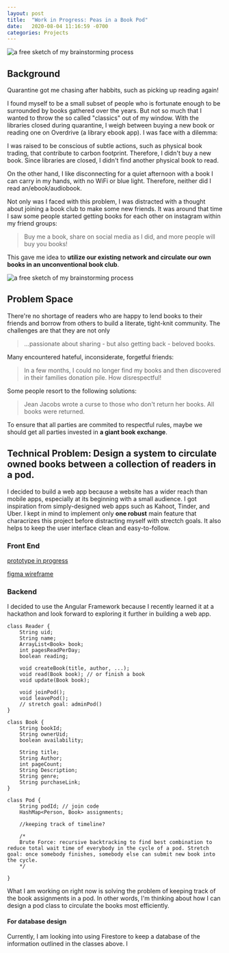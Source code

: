 ```yaml
---
layout: post
title:  "Work in Progress: Peas in a Book Pod"
date:   2020-08-04 11:16:59 -0700
categories: Projects
---
```


![a free sketch of my brainstorming process](../../../../img/whiteboard_brainstorm.png)


## Background

Quarantine got me chasing after habbits, such as picking up reading again!


I found myself to be a small subset of people who is fortunate enough to be surrounded by books gathered over the years. But not so much that I wanted to throw the so called "classics" out of my window. With the libraries closed during quarantine, I weigh between buying a new book or reading one on Overdrive (a library ebook app). I was face with a dilemma:

I was raised to be conscious of subtle actions, such as physical book trading, that contribute to carbon footprint. Therefore, I didn't buy a new book. Since libraries are closed, I didn't find another physical book to read.

On the other hand, I like disconnecting for a quiet afternoon with a book I can carry in my hands, with no WiFi or blue light. Therefore, neither did I read an/ebook/audiobook.

Not only was I faced with this problem, I was distracted with a thought about joining a book club to make some new friends. It was around that time I saw some people started getting books for each other on instagram within my friend groups: 

> Buy me a book, share on social media as I did, and more people will buy you books!

This gave me idea to **utilize our existing network and  circulate our own books in an unconventional book club**.

![a free sketch of my brainstorming process](../../../../img/whiteboard_brainstorm.png)


## Problem Space

There're no shortage of readers who are happy to lend books to their friends and borrow from others to build a literate, tight-knit community. The challenges are that they are not only

> ...passionate about sharing - but also getting back - beloved books.

Many encountered hateful, inconsiderate, forgetful friends:
> In a few months, I could no longer find my books and then discovered in their families donation pile. How disrespectful!

Some people resort to the following solutions:

> Jean Jacobs wrote a curse to those who don't return her books. All books were returned.

To ensure that all parties are commited to respectful rules, maybe we should get all parties invested in **a giant book exchange**.

## Technical Problem: Design a system to circulate owned books between a collection of readers in a pod.

I decided to build a web app because a website has a wider reach than mobile apps, especially at its beginning with a small audience. I got inspiration from simply-designed web apps such as Kahoot, Tinder, and Uber. I kept in mind to implement only **one robust** main feature that characrizes this project before distracting myself with strectch goals. It also helps to keep the user interface clean and easy-to-follow.

### Front End
[prototype in progress](https://www.figma.com/proto/y1203BjQzYBTxTdXYUfkvM/Peas-in-a-Book-Pod?node-id=22%3A0&scaling=scale-down)

[figma wireframe](https://www.figma.com/file/y1203BjQzYBTxTdXYUfkvM/Peas-in-a-Book-Pod?node-id=0%3A1)

### Backend
I decided to use the Angular Framework because I recently learned it at a hackathon and look forward to exploring it further in building a web app. 
```
class Reader {
    String uid;
    String name;
    ArrayList<Book> book;
    int pagesReadPerDay;
    boolean reading;

    void createBook(title, author, ...);
    void read(Book book); // or finish a book
    void update(Book book);

    void joinPod();
    void leavePod();
    // stretch goal: adminPod()
}

class Book {
    String bookId;
    String ownerUid;
    boolean availability;

    String title;
    String Author;
    int pageCount;
    String Description;
    String genre;
    String purchaseLink;
}

class Pod {
    String podId; // join code
    HashMap<Person, Book> assignments;
    
    //keeping track of timeline? 

    /* 
    Brute Force: recursive backtracking to find best combination to reduce total wait time of everybody in the cycle of a pod. Stretch goal: once somebody finishes, somebody else can submit new book into the cycle.
    */

}

```
What I am working on right now is solving the problem of keeping track of the book assignments in a pod. In other words, I'm thinking about how I can design a pod class to circulate the books most efficiently.

#### For database design
Currently, I am looking into using Firestore to keep a database of the information outlined in the classes above. I 